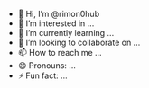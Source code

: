 - 👋 Hi, I’m @rimon0hub
- 👀 I’m interested in ...
- 🌱 I’m currently learning ...
- 💞️ I’m looking to collaborate on ...
- 📫 How to reach me ...
- 😄 Pronouns: ...
- ⚡ Fun fact: ...

<!---
rimon0hub/rimon0hub is a ✨ special ✨ repository because its `README.md` (this file) appears on your GitHub profile.
You can click the Preview link to take a look at your changes.
--->
